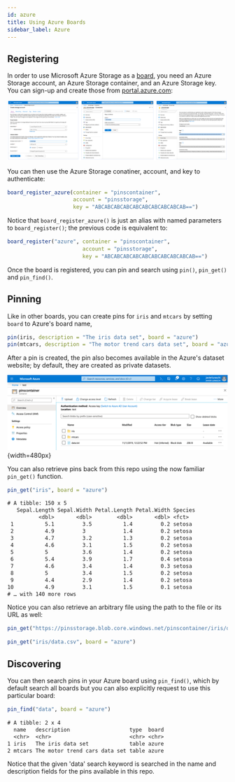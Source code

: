 ```yaml
---
id: azure
title: Using Azure Boards
sidebar_label: Azure
---
```


## Registering

In order to use Microsoft Azure Storage as a [board](boards-understanding.html), you need an Azure Storage account, an Azure Storage container, and an Azure Storage key. You can sign-up and create those from [portal.azure.com](https://portal.azure.com):

![](/images/docs/boards-azure-create-storage.png)

You can then use the Azure Storage conatiner, account, and key to authenticate:

```r
board_register_azure(container = "pinscontainer",
                     account = "pinsstorage",
                     key = "ABCABCABCABCABCABCABCABCABCAB==")
```

Notice that `board_register_azure()` is just an alias with named parameters to `board_register()`; the previous code is equivalent to:

```r
board_register("azure", container = "pinscontainer",
                        account = "pinsstorage",
                        key = "ABCABCABCABCABCABCABCABCABCAB==")
```

Once the board is registered, you can pin and search using `pin()`, `pin_get()` and `pin_find()`.

## Pinning

Like in other boards, you can create pins for `iris` and `mtcars` by setting `board` to Azure's board name,

```r
pin(iris, description = "The iris data set", board = "azure")
pin(mtcars, description = "The motor trend cars data set", board = "azure")
```

After a pin is created, the pin also becomes available in the Azure's dataset website; by default, they are created as private datasets.

![](/images/docs/boards-azure-storage-pin.png){width=480px}

You can also retrieve pins back from this repo using the now familiar `pin_get()` function.

```r
pin_get("iris", board = "azure")
```
```
# A tibble: 150 x 5
   Sepal.Length Sepal.Width Petal.Length Petal.Width Species
          <dbl>       <dbl>        <dbl>       <dbl> <fct>
 1          5.1         3.5          1.4         0.2 setosa
 2          4.9         3            1.4         0.2 setosa
 3          4.7         3.2          1.3         0.2 setosa
 4          4.6         3.1          1.5         0.2 setosa
 5          5           3.6          1.4         0.2 setosa
 6          5.4         3.9          1.7         0.4 setosa
 7          4.6         3.4          1.4         0.3 setosa
 8          5           3.4          1.5         0.2 setosa
 9          4.4         2.9          1.4         0.2 setosa
10          4.9         3.1          1.5         0.1 setosa
# … with 140 more rows
```

Notice you can also retrieve an arbitrary file using the path to the file or its URL as well:

```r
pin_get("https://pinsstorage.blob.core.windows.net/pinscontainer/iris/data.csv", board = "azure")
```
```r
pin_get("iris/data.csv", board = "azure")
```

## Discovering

You can then search pins in your Azure board using `pin_find()`, which by default search all boards but you can also explicitly request to use this particular board:

```r
pin_find("data", board = "azure")
```
```
# A tibble: 2 x 4
  name   description                   type  board
  <chr>  <chr>                         <chr> <chr>
1 iris   The iris data set             table azure
2 mtcars The motor trend cars data set table azure
```

Notice that the given 'data' search keyword is searched in the name and description fields for the pins available in this repo.
